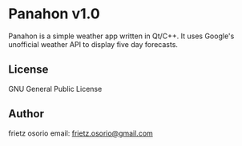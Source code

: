 Panahon v1.0
============

Panahon is a simple weather app written in Qt/C++.
It uses Google's unofficial weather API to display
five day forecasts.


License
-------

GNU General Public License


Author
------

frietz osorio
email: frietz.osorio@gmail.com